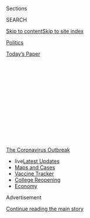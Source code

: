 <div id="app">

<div>

<div>

<div>

<div class="NYTAppHideMasthead css-1q2w90k e1suatyy0">

<div class="section css-ui9rw0 e1suatyy2">

<div class="css-eph4ug er09x8g0">

<div class="css-6n7j50">

</div>

<span class="css-1dv1kvn">Sections</span>

<div class="css-10488qs">

<span class="css-1dv1kvn">SEARCH</span>

</div>

[Skip to content](#site-content)[Skip to site
index](#site-index)

</div>

<div id="masthead-section-label" class="css-1wr3we4 eaxe0e00">

[Politics](https://www.nytimes3xbfgragh.onion/section/politics)

</div>

<div class="css-10698na e1huz5gh0">

</div>

</div>

<div id="masthead-bar-one" class="section hasLinks css-15hmgas e1csuq9d3">

<div class="css-uqyvli e1csuq9d0">

</div>

<div class="css-1uqjmks e1csuq9d1">

</div>

<div class="css-9e9ivx">

[](https://myaccount.nytimes3xbfgragh.onion/auth/login?response_type=cookie&client_id=vi)

</div>

<div class="css-1bvtpon e1csuq9d2">

[Today’s
Paper](https://www.nytimes3xbfgragh.onion/section/todayspaper)

</div>

</div>

</div>

</div>

<div data-aria-hidden="false">

<div id="site-content" data-role="main">

<div>

<div class="css-1aor85t" style="opacity:0.000000001;z-index:-1;visibility:hidden">

<div class="css-1hqnpie">

<div class="css-epjblv">

<span class="css-17xtcya">[Politics](/section/politics)</span><span class="css-x15j1o">|</span><span class="css-fwqvlz">Herman
Cain, Former C.E.O. and Presidential Candidate, Dies at
74</span>

</div>

<div class="css-k008qs">

<div class="css-1iwv8en">

<span class="css-18z7m18"></span>

<div>

</div>

</div>

<span class="css-1n6z4y">https://nyti.ms/3jUeJuC</span>

<div class="css-1705lsu">

<div class="css-4xjgmj">

<div class="css-4skfbu" data-role="toolbar" data-aria-label="Social Media Share buttons, Save button, and Comments Panel with current comment count" data-testid="share-tools">

  - 
  - 
  - 
  - 
    
    <div class="css-6n7j50">
    
    </div>

  - 

</div>

</div>

</div>

</div>

</div>

</div>

<div id="NYT_TOP_BANNER_REGION" class="css-13pd83m">

<div>

<div id="styln-prism-menu-1592847958612" class="section interactive-content interactive-size-medium css-1edisqu">

<div class="css-17ih8de interactive-body">

<div id="scroll-container" class="css-1gj85ro">

[<span class="styln-title-wrap"><span class="css-1pje3qr">The
Coronavirus</span><span class="css-1pje3qr">
Outbreak</span></span>](https://www.nytimes3xbfgragh.onion/news-event/coronavirus?action=click&pgtype=Article&state=default&region=TOP_BANNER&context=storylines_menu)

  - <span class="css-kqxiym" data-emphasize="true">live</span>[Latest
    Updates](https://www.nytimes3xbfgragh.onion/2020/08/04/world/coronavirus-covid-19.html?action=click&pgtype=Article&state=default&region=TOP_BANNER&context=storylines_menu)
  - [Maps and
    Cases](https://www.nytimes3xbfgragh.onion/interactive/2020/us/coronavirus-us-cases.html?action=click&pgtype=Article&state=default&region=TOP_BANNER&context=storylines_menu)
  - [Vaccine
    Tracker](https://www.nytimes3xbfgragh.onion/interactive/2020/science/coronavirus-vaccine-tracker.html?action=click&pgtype=Article&state=default&region=TOP_BANNER&context=storylines_menu)
  - [College
    Reopening](https://www.nytimes3xbfgragh.onion/2020/08/02/us/covid-college-reopening.html?action=click&pgtype=Article&state=default&region=TOP_BANNER&context=storylines_menu)
  - [Economy](https://www.nytimes3xbfgragh.onion/live/2020/08/03/business/stock-market-today-coronavirus?action=click&pgtype=Article&state=default&region=TOP_BANNER&context=storylines_menu)

</div>

</div>

</div>

</div>

</div>

<div id="top-wrapper" class="css-1sy8kpn">

<div id="top-slug" class="css-l9onyx">

Advertisement

</div>

[Continue reading the main
story](#after-top)

<div class="ad top-wrapper" style="text-align:center;height:100%;display:block;min-height:250px">

<div id="top" class="place-ad" data-position="top" data-size-key="top">

</div>

</div>

<div id="after-top">

</div>

</div>

<div>

<div id="sponsor-wrapper" class="css-1hyfx7x">

<div id="sponsor-slug" class="css-19vbshk">

Supported by

</div>

[Continue reading the main
story](#after-sponsor)

<div id="sponsor" class="ad sponsor-wrapper" style="text-align:center;height:100%;display:block">

</div>

<div id="after-sponsor">

</div>

</div>

<div class="css-186x18t">

those we’ve lost

</div>

<div class="css-1vkm6nb ehdk2mb0">

# Herman Cain, Former C.E.O. and Presidential Candidate, Dies at 74

</div>

Mr. Cain sought the 2012 Republican nomination and became an early
supporter of Donald Trump’s 2016 bid. He had been hospitalized with the
coronavirus.

<div class="css-79elbk" data-testid="photoviewer-wrapper">

<div class="css-z3e15g" data-testid="photoviewer-wrapper-hidden">

</div>

<div class="css-1a48zt4 ehw59r15" data-testid="photoviewer-children">

![<span class="css-16f3y1r e13ogyst0" data-aria-hidden="true">Herman
Cain in 2014. He attended President Trump’s rally in Tulsa, Okla., last
month and tested positive for the coronavirus shortly
after.</span><span class="css-cnj6d5 e1z0qqy90" itemprop="copyrightHolder"><span class="css-1ly73wi e1tej78p0">Credit...</span><span><span>Molly
Riley/Associated
Press</span></span></span>](https://static01.graylady3jvrrxbe.onion/images/2020/07/30/business/30virus-briefing-cain/merlin_153836223_144af59d-79bf-43a7-9ff7-70dfae6248b8-articleLarge.jpg?quality=75&auto=webp&disable=upscale)

</div>

</div>

<div class="css-18e8msd">

<div class="css-vp77d3 epjyd6m0">

<div class="css-1baulvz">

By [<span class="css-1baulvz" itemprop="name">Aimee
Ortiz</span>](https://www.nytimes3xbfgragh.onion/by/aimee-ortiz) and
[<span class="css-1baulvz last-byline" itemprop="name">Katharine Q.
Seelye</span>](https://www.nytimes3xbfgragh.onion/by/katharine-q-seelye)

</div>

</div>

  - 
    
    <div class="css-ld3wwf e16638kd2">
    
    Published July 30, 2020Updated Aug. 3,
    2020
    
    </div>

  - 
    
    <div class="css-4xjgmj">
    
    <div class="css-pvvomx" data-role="toolbar" data-aria-label="Social Media Share buttons, Save button, and Comments Panel with current comment count" data-testid="share-tools">
    
      - 
      - 
      - 
      - 
        
        <div class="css-6n7j50">
        
        </div>
    
      - 
    
    </div>
    
    </div>

</div>

</div>

<div class="section meteredContent css-1r7ky0e" name="articleBody" itemprop="articleBody">

<div class="css-1fanzo5 StoryBodyCompanionColumn">

<div class="css-53u6y8">

Herman Cain, who rose from poverty in the segregated South to become
chief executive of a successful pizza chain and then thrust himself into
the national spotlight by seeking the 2012 Republican presidential
nomination, has died. He was 74.

</div>

</div>

<div>

</div>

<div class="css-1fanzo5 StoryBodyCompanionColumn">

<div class="css-53u6y8">

His death was announced on Thursday [on his
website](https://hermancain.com/heartbroken-world-poorer-herman-cain-gone-lord/?utm_source=twitter&utm_medium=thenewvoice&utm_content=2020-07-30)
and on social media accounts. It did not say precisely when or where he
died. Dan Calabrese, the website’s editor, attributed the death to the
coronavirus, which President Trump, in a White House briefing, later
referred to as the “China virus” and a “horrible plague” in affirming it
as the cause.

</div>

</div>

<div class="css-1fanzo5 StoryBodyCompanionColumn">

<div class="css-53u6y8">

Mr. Cain had been hospitalized in the Atlanta area this month after
testing positive for the virus on June 29.

</div>

</div>

<div class="css-79elbk" data-testid="photoviewer-wrapper">

<div class="css-z3e15g" data-testid="photoviewer-wrapper-hidden">

</div>

<div class="css-1a48zt4 ehw59r15" data-testid="photoviewer-children">

![<span class="css-16f3y1r e13ogyst0" data-aria-hidden="true">Mr. Cain
in 1971, the year he earned a master’s degree in computer science at
Purdue
University.</span><span class="css-cnj6d5 e1z0qqy90" itemprop="copyrightHolder"><span class="css-1ly73wi e1tej78p0">Credit...</span><span>Cain
family, via
Zumapress</span></span>](https://static01.graylady3jvrrxbe.onion/images/2020/07/31/obituaries/30Cain10-print/30Cain10-articleLarge.jpg?quality=75&auto=webp&disable=upscale)

</div>

</div>

<div class="css-1fanzo5 StoryBodyCompanionColumn">

<div class="css-53u6y8">

“We knew when he was first hospitalized with Covid-19 that this was
going to be a rough fight,” Mr. Calabrese said in the announcement,
adding, “Although he was basically pretty healthy in recent years, he
was still in a high-risk group because of his history with cancer.” Mr.
Cain had overcome colon and liver cancer in the mid-2000s.

Mr. Cain had attended President Trump’s indoor rally in Tulsa, Okla., on
June 20 and had done “a lot of traveling” recently, Mr. Calabrese said.

“I don’t think there’s any way to trace this to the one specific contact
that caused him to be infected,” he said at the time. “We’ll never
know.”

In a video posted to his website after the Tulsa rally, Mr. Cain [said
he had worn a
mask](https://hermancain.com/trump-tulsa-rally-i-was-there/?utm_source=twitter&utm_medium=thenewvoice&utm_content=2020-06-22)
while he was in groups of people. But he also [posted
photographs](https://twitter.com/THEHermanCain/status/1274489632886075398?s=20)
of himself on social media that showed him without a mask and surrounded
by people in the arena. Later, after Mr. Trump had scheduled an event at
Mount Rushmore in South Dakota, Mr. Cain wrote approvingly on Twitter
that masks would not be mandatory. “PEOPLE ARE FED UP\!” he wrote.

</div>

</div>

<div class="css-1fanzo5 StoryBodyCompanionColumn">

<div class="css-53u6y8">

On the stump, Mr. Cain called himself an ABC candidate — American Black
Conservative. He brought an irreverent style to the 2011 campaign as he
touted his by-the-bootstraps story in an appeal to Tea Party
conservatives.

</div>

</div>

<div class="css-79elbk" data-testid="photoviewer-wrapper">

<div class="css-z3e15g" data-testid="photoviewer-wrapper-hidden">

</div>

<div class="css-1a48zt4 ehw59r15" data-testid="photoviewer-children">

<div class="css-1xdhyk6 erfvjey0">

<span class="css-1ly73wi e1tej78p0">Image</span>

<div class="css-zjzyr8">

<div data-testid="lazyimage-container" style="height:257.1333333333334px">

</div>

</div>

</div>

<span class="css-16f3y1r e13ogyst0" data-aria-hidden="true">Mr. Cain in
McClellan, Ala., in October 2011, early in his campaign for the
Republican presidential
nomination.</span><span class="css-cnj6d5 e1z0qqy90" itemprop="copyrightHolder"><span class="css-1ly73wi e1tej78p0">Credit...</span><span>Rich
Addicks for The New York Times</span></span>

</div>

</div>

<div class="css-1fanzo5 StoryBodyCompanionColumn">

<div class="css-53u6y8">

He [dropped out of the
race](https://www.nytimes3xbfgragh.onion/2011/12/04/us/politics/herman-cain-suspends-his-presidential-campaign.html)
after he was accused of sexual misconduct, allegations he denied. But
his celebrity in conservative circles endured, and he became an ardent
ally of Mr. Trump.

Mr. Cain said he had become a Republican after a Black man at a
restaurant yelled out: “Black Republicans? There’s no such
thing.”

<div id="NYT_MAIN_CONTENT_1_REGION" class="css-9tf9ac">

<div>

<div id="styln-covid-updates-world" class="section interactive-content interactive-size-medium css-1ftcdic">

<div class="css-17ih8de interactive-body">

<div id="styln-briefing-block" data-asset-id="QXJ0aWNsZTpueXQ6Ly9hcnRpY2xlLzNhNGMwYWI5LWIwY2QtNWQwOS1hZTgwLTdjMGU3ZTA1OWQ2OA==">

<div class="briefing-block-header-section">

# [Latest Updates: Global Coronavirus Outbreak](https://www.nytimes3xbfgragh.onion/2020/08/04/world/coronavirus-covid-19.html?action=click&pgtype=Article&state=default&region=MAIN_CONTENT_1&context=storylines_live_updates)

<div class="briefing-block-ts">

Updated 2020-08-04T10:03:05.885Z

</div>

</div>

  - [‘Long days, long nights’: Washington prepares for a prolonged fight
    over virus
    relief.](https://www.nytimes3xbfgragh.onion/2020/08/04/world/coronavirus-covid-19.html?action=click&pgtype=Article&state=default&region=MAIN_CONTENT_1&context=storylines_live_updates#link-6b644638)
  - [Israel’s rocky reopening of its schools may be a lesson for the
    U.S.](https://www.nytimes3xbfgragh.onion/2020/08/04/world/coronavirus-covid-19.html?action=click&pgtype=Article&state=default&region=MAIN_CONTENT_1&context=storylines_live_updates#link-7af9fca0)
  - [Hurricane Isaias arrives in North Carolina as officials along the
    East Coast
    scramble.](https://www.nytimes3xbfgragh.onion/2020/08/04/world/coronavirus-covid-19.html?action=click&pgtype=Article&state=default&region=MAIN_CONTENT_1&context=storylines_live_updates#link-33bf9168)

<div class="briefing-block-footer">

<div class="briefing-block-footer-meta">

[See more
updates](https://www.nytimes3xbfgragh.onion/2020/08/04/world/coronavirus-covid-19.html?action=click&pgtype=Article&state=default&region=MAIN_CONTENT_1&context=storylines_live_updates)

</div>

<div class="briefing-block-briefinglinks">

<span>More live coverage:</span>
[Markets](https://www.nytimes3xbfgragh.onion/live/2020/08/04/business/stock-market-today-coronavirus?action=click&pgtype=Article&state=default&region=MAIN_CONTENT_1&context=storylines_live_updates)

</div>

</div>

</div>

</div>

</div>

</div>

</div>

“When I got back to Omaha,” where he was living at he time, “I
registered as a Republican,” [he told The New York Times
Magazine](https://www.nytimes3xbfgragh.onion/2011/07/03/magazine/herman-cain-talks-about-herman-cain.html)
in 2011. “It haunted me for three days that someone would dare tell me
what party affiliation I should have.”

Mr. Cain’s 2011 presidential campaign was [not his
first](https://www.theatlantic.com/politics/archive/2011/10/herman-cain-for-senate-the-inside-story-of-his-first-insurgent-campaign/246668/)foray
into politics, but it catapulted him onto the national stage. His
platform was best known for his[9-9-9 tax
plan](https://www.nytimes3xbfgragh.onion/2011/10/13/us/politics/herman-cains-tax-plan-changes-gop-primary-math.html):
a flat 9 percent individual income tax rate, a 9 percent corporate tax
rate and a 9 percent national sales
tax.

</div>

</div>

<div class="css-79elbk" data-testid="photoviewer-wrapper">

<div class="css-z3e15g" data-testid="photoviewer-wrapper-hidden">

</div>

<div class="css-1a48zt4 ehw59r15" data-testid="photoviewer-children">

<div class="css-1xdhyk6 erfvjey0">

<span class="css-1ly73wi e1tej78p0">Image</span>

<div class="css-zjzyr8">

<div data-testid="lazyimage-container" style="height:257.77777777777777px">

</div>

</div>

</div>

<span class="css-16f3y1r e13ogyst0" data-aria-hidden="true">Mr. Cain at
a Republican presidential debate in November 2011 with Mitt Romney,
left, and Newt Gingrich. The cornerstone of his campaign was a tax plan
he called
“9-9-9.”</span><span class="css-cnj6d5 e1z0qqy90" itemprop="copyrightHolder"><span class="css-1ly73wi e1tej78p0">Credit...</span><span>Philip
Scott Andrews/The New York Times</span></span>

</div>

</div>

<div class="css-1fanzo5 StoryBodyCompanionColumn">

<div class="css-53u6y8">

After his campaign ended, he continued to appear at political
conferences and in the conservative news media. Once Mr. Trump took
office, Mr. Cain’s name was floated periodically as a potential addition
to the administration. President Trump considered naming him to a seat
on the [Federal Reserve
Board](https://www.nytimes3xbfgragh.onion/2019/04/22/us/politics/trump-herman-cain-federal-reserve.html)
last year, but several Republican senators indicated that they would
vote against his confirmation, partly because of the sexual harassment
accusations against him. He withdrew his name.

After the announcement of his death, Kayleigh McEnany, the White House
press secretary, wrote on Twitter that Mr. Cain had “embodied the
American dream and represented the very best of the American spirit.”

Herman Cain was born on Dec. 13, 1945, in Memphis, to Lenora (Davis) and
Luther Cain. His mother was a cleaning woman and domestic worker; his
father, who grew up on a farm, worked as a janitor and a barber and as a
chauffeur for Robert W. Woodruff, president of the Coca-Cola Company,
which is based in Atlanta, where Herman was raised.

Herman graduated from historically Black Morehouse College in Atlanta in
1967 with a bachelor’s degree in mathematics. He worked as a civilian
ballistics analyst for the Navy and earned his master’s degree in
computer science at Purdue University in 1971.

He married Gloria Etchison in 1968. She survives him, as do their
children, Melanie and Vincent, and four grandchildren. Mr. Cain’s
younger brother, Thurman L. Cain, died in 1999.

After finishing his education, Mr. Cain worked for Coca-Cola as a
computer systems analyst. He then moved to Minneapolis to work for
Pillsbury, and in 1978 he became an executive in the company’s
restaurant and foods
group.

</div>

</div>

<div class="css-79elbk" data-testid="photoviewer-wrapper">

<div class="css-z3e15g" data-testid="photoviewer-wrapper-hidden">

</div>

<div class="css-1a48zt4 ehw59r15" data-testid="photoviewer-children">

<div class="css-1xdhyk6 erfvjey0">

<span class="css-1ly73wi e1tej78p0">Image</span>

<div class="css-zjzyr8">

<div data-testid="lazyimage-container" style="height:249.39999999999998px">

</div>

</div>

</div>

<span class="css-16f3y1r e13ogyst0" data-aria-hidden="true">Mr. Cain
after speaking at the Pennsylvania Leadership Conference in Harrisburg
in
2012.</span><span class="css-cnj6d5 e1z0qqy90" itemprop="copyrightHolder"><span class="css-1ly73wi e1tej78p0">Credit...</span><span>Monica
Lopossay for The New York Times</span></span>

</div>

</div>

<div class="css-1fanzo5 StoryBodyCompanionColumn">

<div class="css-53u6y8">

At Pillsbury, Mr. Cain joined a training program at Burger King, a
company subsidiary, in which potential executives were trained from the
grill up, working as “Whopper floppers” and cleaning bathrooms. He rose
to oversee 400 Burger King franchises in the Philadelphia area, and his
success in improving their bottom line led Pillsbury to appoint him to
run its Godfather’s Pizza chain.

He served as chairman and chief executive of the chain from 1986 to 1996
and lived in Omaha, where the company was headquartered.

Mr. Cain first gained wide attention in 1994, when he had the chance to
spar with President Bill Clinton during a [nationally televised town
hall-style](http://www.youtube.com/watch?v=-WP5dYfBBzU) meeting on
health care. Mr. Cain insisted that a broad Clinton health care plan
would cost jobs. “If I’m forced to do this,” he asked, “what will I tell
those people whose jobs I’m forced to eliminate?”

Their polite, if pointed, back and forth — Mr. Clinton pushed back with
calculations that Mr. Cain declared “incorrect” — made the pizza
executive a minor celebrity, particularly among conservatives.

One was Jack Kemp, a leading Republican member of Congress, who shared
Mr. Cain’s free-market views. In 1996, when Bob Dole, the Republican
nominee for president, chose Mr. Kemp as his running mate, Mr. Cain
became an adviser to their campaign.

He left the pizza company in 1996 and became president of the National
Restaurant Association, a once-sleepy trade group that he transformed
into a lobbying
powerhouse.

<div id="NYT_MAIN_CONTENT_3_REGION" class="css-9tf9ac">

<div>

<div id="styln-prism-freeform-1594220623585" class="section interactive-content interactive-size-medium css-1ftcdic">

<div class="css-17ih8de interactive-body">

<div id="prism-freeform-block-38059" class="css-19mumt8" data-role="complementary" data-storyline="The Coronavirus Outbreak" data-truncated="true" tabindex="0">

<div class="css-a8d9oz">

<div class="css-eb027h">

[](https://www.nytimes3xbfgragh.onion/news-event/coronavirus?action=click&pgtype=Article&state=default&region=MAIN_CONTENT_3&context=storylines_faq)

### The Coronavirus Outbreak ›

#### Frequently Asked Questions

Updated August 3, 2020

  - #### I’m a small-business owner. Can I get relief?
    
      - The [stimulus bills enacted in
        March](https://www.nytimes3xbfgragh.onion/article/small-business-loans-stimulus-grants-freelancers-coronavirus.html?action=click&pgtype=Article&state=default&region=MAIN_CONTENT_3&context=storylines_faq)
        offer help for the millions of American small businesses. Those
        eligible for aid are businesses and nonprofit organizations with
        fewer than 500 workers, including sole proprietorships,
        independent contractors and freelancers. Some larger companies
        in some industries are also eligible. The help being offered,
        which is being managed by the Small Business Administration,
        includes the Paycheck Protection Program and the Economic Injury
        Disaster Loan program. But lots of folks have [not yet seen
        payouts.](https://www.nytimes3xbfgragh.onion/interactive/2020/05/07/business/small-business-loans-coronavirus.html?action=click&pgtype=Article&state=default&region=MAIN_CONTENT_3&context=storylines_faq)
        Even those who have received help are confused: The rules are
        draconian, and some are stuck sitting on [money they don’t know
        how to
        use.](https://www.nytimes3xbfgragh.onion/2020/05/02/business/economy/loans-coronavirus-small-business.html?action=click&pgtype=Article&state=default&region=MAIN_CONTENT_3&context=storylines_faq)
        Many small-business owners are getting less than they expected
        or [not hearing anything at
        all.](https://www.nytimes3xbfgragh.onion/2020/06/10/business/Small-business-loans-ppp.html?action=click&pgtype=Article&state=default&region=MAIN_CONTENT_3&context=storylines_faq)

  - #### What are my rights if I am worried about going back to work?
    
      - Employers have to provide [a safe
        workplace](https://www.osha.gov/SLTC/covid-19/standards.html)
        with policies that protect everyone equally. [And if one of your
        co-workers tests positive for the coronavirus, the
        C.D.C.](https://www.nytimes3xbfgragh.onion/article/coronavirus-money-unemployment.html?action=click&pgtype=Article&state=default&region=MAIN_CONTENT_3&context=storylines_faq)
        has said that [employers should tell their
        employees](https://www.cdc.gov/coronavirus/2019-ncov/community/guidance-business-response.html)
        -- without giving you the sick employee’s name -- that they may
        have been exposed to the virus.

  - #### Should I refinance my mortgage?
    
      - [It could be a good
        idea,](https://www.nytimes3xbfgragh.onion/article/coronavirus-money-unemployment.html?action=click&pgtype=Article&state=default&region=MAIN_CONTENT_3&context=storylines_faq)
        because mortgage rates have [never been
        lower.](https://www.nytimes3xbfgragh.onion/2020/07/16/business/mortgage-rates-below-3-percent.html?action=click&pgtype=Article&state=default&region=MAIN_CONTENT_3&context=storylines_faq)
        Refinancing requests have pushed mortgage applications to some
        of the highest levels since 2008, so be prepared to get in line.
        But defaults are also up, so if you’re thinking about buying a
        home, be aware that some lenders have tightened their standards.

  - #### What is school going to look like in September?
    
      - It is unlikely that many schools will return to a normal
        schedule this fall, requiring the grind of [online
        learning](https://www.nytimes3xbfgragh.onion/2020/06/05/us/coronavirus-education-lost-learning.html?action=click&pgtype=Article&state=default&region=MAIN_CONTENT_3&context=storylines_faq),
        [makeshift child
        care](https://www.nytimes3xbfgragh.onion/2020/05/29/us/coronavirus-child-care-centers.html?action=click&pgtype=Article&state=default&region=MAIN_CONTENT_3&context=storylines_faq)
        and [stunted
        workdays](https://www.nytimes3xbfgragh.onion/2020/06/03/business/economy/coronavirus-working-women.html?action=click&pgtype=Article&state=default&region=MAIN_CONTENT_3&context=storylines_faq)
        to continue. California’s two largest public school districts —
        Los Angeles and San Diego — said on July 13, that [instruction
        will be remote-only in the
        fall](https://www.nytimes3xbfgragh.onion/2020/07/13/us/lausd-san-diego-school-reopening.html?action=click&pgtype=Article&state=default&region=MAIN_CONTENT_3&context=storylines_faq),
        citing concerns that surging coronavirus infections in their
        areas pose too dire a risk for students and teachers. Together,
        the two districts enroll some 825,000 students. They are the
        largest in the country so far to abandon plans for even a
        partial physical return to classrooms when they reopen in
        August. For other districts, the solution won’t be an
        all-or-nothing approach. [Many
        systems](https://bioethics.jhu.edu/research-and-outreach/projects/eschool-initiative/school-policy-tracker/),
        including the nation’s largest, New York City, are devising
        [hybrid
        plans](https://www.nytimes3xbfgragh.onion/2020/06/26/us/coronavirus-schools-reopen-fall.html?action=click&pgtype=Article&state=default&region=MAIN_CONTENT_3&context=storylines_faq)
        that involve spending some days in classrooms and other days
        online. There’s no national policy on this yet, so check with
        your municipal school system regularly to see what is happening
        in your community.

  - #### Is the coronavirus airborne?
    
      - The coronavirus [can stay aloft for hours in tiny droplets in
        stagnant
        air](https://www.nytimes3xbfgragh.onion/2020/07/04/health/239-experts-with-one-big-claim-the-coronavirus-is-airborne.html?action=click&pgtype=Article&state=default&region=MAIN_CONTENT_3&context=storylines_faq),
        infecting people as they inhale, mounting scientific evidence
        suggests. This risk is highest in crowded indoor spaces with
        poor ventilation, and may help explain super-spreading events
        reported in meatpacking plants, churches and restaurants. [It’s
        unclear how often the virus is
        spread](https://www.nytimes3xbfgragh.onion/2020/07/06/health/coronavirus-airborne-aerosols.html?action=click&pgtype=Article&state=default&region=MAIN_CONTENT_3&context=storylines_faq)
        via these tiny droplets, or aerosols, compared with larger
        droplets that are expelled when a sick person coughs or sneezes,
        or transmitted through contact with contaminated surfaces, said
        Linsey Marr, an aerosol expert at Virginia Tech. Aerosols are
        released even when a person without symptoms exhales, talks or
        sings, according to Dr. Marr and more than 200 other experts,
        who [have outlined the evidence in an open letter to the World
        Health
        Organization](https://academic.oup.com/cid/article/doi/10.1093/cid/ciaa939/5867798).

<div id="styln-survey-component-38059" class="styln-survey-component" data-surveyname="faq" data-surveystoryline="coronavirus">

</div>

</div>

<div class="css-6mllg9">

</div>

<div class="css-pmm6ed">

<span class="css-5gimkt"></span>

</div>

</div>

</div>

</div>

</div>

</div>

</div>

At the time, anti-drunken-driving groups were trying to lower the legal
blood-alcohol limit to 0.08 percent from 0.10 percent, a change that
restaurant owners feared would hurt liquor sales. Mr. Cain called
instead for stiffer penalties for drunken driving. That argument drew a
pointed rebuke from Diane Riibe, a board member of Mothers Against Drunk
Driving.

</div>

</div>

<div class="css-1fanzo5 StoryBodyCompanionColumn">

<div class="css-53u6y8">

“Mr. Cain and those he represents are in the business of selling
alcohol,” Ms. Riibe wrote, “not saving lives.”

The restaurant association gave Mr. Cain an intimate view of the way
Washington worked. And it helped him lay the groundwork for his first
entry into electoral politics, a short-lived bid for the White House in
2000.

After that, he became co-chairman of the businessman Steve Forbes’s
unsuccessful presidential campaign. And that same year, he moved back to
Georgia to concentrate on his motivational speaking business and to
write books espousing his business and political philosophies.

They included “Speak as a Leader: Develop the Better Speaker in You”
(1999), “CEO of Self: You’re in Charge” (2001) and “They Think You’re
Stupid: Why Democrats Lost Your Vote and What Republicans Must Do to
Keep It” (2005).

He sought the Republican nomination for the Senate from Georgia in 2004
but lost badly in the primary to Johnny Isakson, who went on to win the
general election.

Less than two years later, Mr. Cain received a diagnosis of late-stage
colon cancer, which had spread to his liver. He recovered, and he later
said he believed that his survival had shown that God had other plans
for him. He credited God with persuading him to run for president after
Barack Obama, a Democrat, took office in early 2009.

Mr. Cain published a memoir, “This Is Herman Cain\!,” in 2011, just as
he was saddling up again for a presidential run. Some critics said he
was [running for president to sell his
book,](https://www.theatlantic.com/politics/archive/2011/10/herman-cain-skips-out-on-early-states-to-push-his-new-book/246260/)
and his travel schedule, which rarely took him to the early voting
states of Iowa and New Hampshire, resembled a book tour more than a
serious campaign.

</div>

</div>

<div class="css-1fanzo5 StoryBodyCompanionColumn">

<div class="css-53u6y8">

Still, he grabbed attention with his novel “9-9-9” plan. Thanks to the
strength of his debate performances and a [surprise
victory](http://thecaucus.blogs.nytimes3xbfgragh.onion/2011/09/24/herman-cain-wins-florida-straw-poll/ "post on The Caucus blog")
in a Florida straw poll in September, Mr. Cain did well in early
polling. He was essentially tied with Mitt Romney, the former
Massachusetts governor who had consistently led most polls and who
eventually became the Republican
nominee.

</div>

</div>

<div class="css-79elbk" data-testid="photoviewer-wrapper">

<div class="css-z3e15g" data-testid="photoviewer-wrapper-hidden">

</div>

<div class="css-1a48zt4 ehw59r15" data-testid="photoviewer-children">

<div class="css-1xdhyk6 erfvjey0">

<span class="css-1ly73wi e1tej78p0">Image</span>

<div class="css-zjzyr8">

<div data-testid="lazyimage-container" style="height:257.1333333333334px">

</div>

</div>

</div>

<span class="css-16f3y1r e13ogyst0" data-aria-hidden="true">Mr. Cain
campaigning in Birmingham, Ala., in 2011. He did well in early polling
but dropped out after allegations of sexual misconduct
surfaced.</span><span class="css-cnj6d5 e1z0qqy90" itemprop="copyrightHolder"><span class="css-1ly73wi e1tej78p0">Credit...</span><span>Rich
Addicks for The New York Times</span></span>

</div>

</div>

<div class="css-1fanzo5 StoryBodyCompanionColumn">

<div class="css-53u6y8">

Mr. Cain’s political downfall came as swiftly as his ascent, after
[Politico
reported](https://www.politico.com/story/2011/10/exclusive-2-women-accused-cain-of-inappropriate-behavior-067194)that
the National Restaurant Association had paid settlements to two former
employees who claimed Mr. Cain had sexually harassed them.

Other complaints piled up. He called them smears dreamed up by his
opponents and categorically denied them.

Then came a complaint by a woman named Ginger White, who contended [that
she had had a 13-year extramarital
affair](https://www.nytimes3xbfgragh.onion/2011/11/29/us/politics/cain-accused-of-affair-by-ginger-white.html)
with Mr. Cain that ended shortly before he announced his presidential
bid. Ms. White produced phone records to prove that they had called or
texted each other frequently, and Mr. Cain acknowledged giving her
financial support. He said his wife of 43 years had been unaware of what
he insisted was only a friendship.

With Ms. White’s revelation, some of Mr. Cain’s supporters and defenders
began backing away, and he eventually dropped out.

The flurry of attention he received in his presidential run helped him
land a job as a radio host in 2013. He also wrote columns for Newsmax
and appeared as a commentator on Fox News.

</div>

</div>

<div class="css-1fanzo5 StoryBodyCompanionColumn">

<div class="css-53u6y8">

During the 2016 election season, Mr. Trump, running as a businessman and
a brash political outsider, drew early comparisons to Mr. Cain. At a
time when many Republicans were skittish about Mr. Trump, Mr. Cain came
to his defense, pushing back against accusations that Mr. Trump was a
racist.

After Mr. Cain’s death was announced, Mr. Romney, now a senator from
Utah, took to Twitter to write: “Saddened that Herman Cain — a
formidable champion of business, politics and policy — has lost his
battle with Covid. St. Peter will soon hear ‘999\!’ Keep up the fight,
my friend.”

</div>

</div>

</div>

<div>

</div>

<div>

</div>

<div>

</div>

<div>

<div id="bottom-wrapper" class="css-1ede5it">

<div id="bottom-slug" class="css-l9onyx">

Advertisement

</div>

[Continue reading the main
story](#after-bottom)

<div id="bottom" class="ad bottom-wrapper" style="text-align:center;height:100%;display:block;min-height:90px">

</div>

<div id="after-bottom">

</div>

</div>

</div>

</div>

</div>

## Site Index

<div>

</div>

## Site Information Navigation

  - [© <span>2020</span> <span>The New York Times
    Company</span>](https://help.nytimes3xbfgragh.onion/hc/en-us/articles/115014792127-Copyright-notice)

<!-- end list -->

  - [NYTCo](https://www.nytco.com/)
  - [Contact
    Us](https://help.nytimes3xbfgragh.onion/hc/en-us/articles/115015385887-Contact-Us)
  - [Work with us](https://www.nytco.com/careers/)
  - [Advertise](https://nytmediakit.com/)
  - [T Brand Studio](http://www.tbrandstudio.com/)
  - [Your Ad
    Choices](https://www.nytimes3xbfgragh.onion/privacy/cookie-policy#how-do-i-manage-trackers)
  - [Privacy](https://www.nytimes3xbfgragh.onion/privacy)
  - [Terms of
    Service](https://help.nytimes3xbfgragh.onion/hc/en-us/articles/115014893428-Terms-of-service)
  - [Terms of
    Sale](https://help.nytimes3xbfgragh.onion/hc/en-us/articles/115014893968-Terms-of-sale)
  - [Site
    Map](https://spiderbites.nytimes3xbfgragh.onion)
  - [Help](https://help.nytimes3xbfgragh.onion/hc/en-us)
  - [Subscriptions](https://www.nytimes3xbfgragh.onion/subscription?campaignId=37WXW)

</div>

</div>

</div>

</div>
